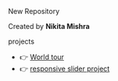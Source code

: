
New Repository

 Created by **Nikita Mishra**  
 

projects 
 - 👉 [World tour](https://world1211.netlify.app/)
 - 👉 [ responsive slider project](https://slider1212.netlify.app/)
